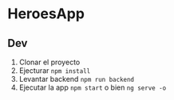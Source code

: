 # HeroesApp

## Dev

1. Clonar el proyecto
2. Ejecturar ```npm install```
3. Levantar backend ```npm run backend```
4. Ejecutar la app ```npm start``` o bien ```ng serve -o```
